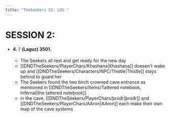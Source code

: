 ```yaml
---
title: "TheSeekers S2: LOG "
---
```


# SESSION 2:

- #### 4. ᛚ (Laguz) 3501.
	- The Seekers all rest and get ready for the new day 
	- [[DNDTheSeekers/PlayerChars/Khashana|Khashana]] doesen't wake up and [[DNDTheSeekers/Characters/NPC/Thistle|Thistle]] stays behind to guard her
	- The Seekers found the two birch crowned cave entrance as mentioned in [[DNDTheSeekers/Items/Tattered notebook, Infernal|the tattered notebook]] 
	- in the cave, [[DNDTheSeekers/PlayerChars/þrúđr|þrúđr]] and [[DNDTheSeekers/PlayerChars/AAron|AAron]] each make their own map of the cave systems